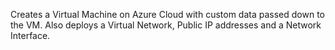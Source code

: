 Creates a Virtual Machine on Azure Cloud with custom data passed down to the VM.
Also deploys a Virtual Network, Public IP addresses and a Network Interface.
